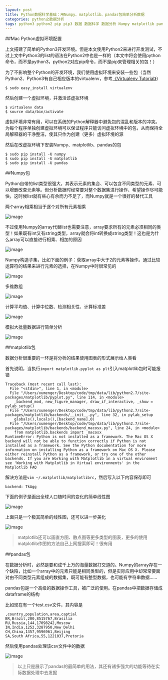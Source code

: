```yaml
---
layout: post
title: Python数据科学基础：用Numpy、matplotlib、pandas包简单分析数据
categories: python之数据分析
tags: python3 python2 pip pip3 数据 数据科学 数据分析 Numpy matplotlib pandas csv mac
---
```


##Mac Python虚拟环境配置

上文搭建了简单的Python3开发环境。但是本文使用Python2来进行开发测试，不过上文中Python3的list的语法在Python2中也是一样的（本文中将会使用python命令，而不是python3，python2对应pip命令，而不是pip来管理相关的包！）

为了不影响整个Python的开发环境，我们使用虚拟环境来安装一些包（当然Python2、Python3有自己相应版本的virtualenv，参考[《Virtualenv Tutorial》](http://www.simononsoftware.com/virtualenv-tutorial/)）

```
$ sudo easy_install virtualenv
```

然后创建一个虚拟环境，并激活该虚拟环境

```
$ virtualenv data
$ source data/bin/activate
```

虚拟环境非常有用，可以在系统的Python解释器中避免包的混乱和版本的冲突。为每个程序单独创建虚拟环境可以保证程序只能访问虚拟环境中的包，从而保持全局解释器的干净整洁，使其只作为创建（更多）虚拟环境的源

然后在改虚拟环境下安装Numpy、matplotlib、pandas的包

```
$ sudo pip install -U numpy
$ sudo pip install -U matplotlib
$ sudo pip install -U pandas
```

##Numpy包

Python自带的list类型很强大，其表示元素的集合、可以包含不同类型的元素、可以增删改查元素等。但分析数据时经常要对整个数据集进行操作、希望操作尽可能快，这时候list就有些心有余而力不足了，而Numpy就是一个很好的替代工具

两个array相乘相当于逐个对所有元素相乘

![image](../media/image/2017-01-09/31.png)

不过使用Numpy的array代替list也需要注意，array要求所有的元素必须相同的类型！如果既有int又有string类型，array就会将int转换成string类型！这也是为什么array可以直接进行相乘、相加的原因

![image](../media/image/2017-01-09/32.png)

Numpy构造子集，比如下面的例子：获取array中大于2的元素等操作。通过比较运算符的结果来进行元素的选择，在Numpy中时很常见的

![image](../media/image/2017-01-09/33.png)

多维数组

![image](../media/image/2017-01-09/34.png)

计算平均值、计算中位数、检测相关性、计算标准差

![image](../media/image/2017-01-09/35.png)

模拟大批量数据进行简单分析

![image](../media/image/2017-01-09/36.png)

##matplotlib包

数据分析很重要的一环是将分析的结果使用图表的形式展示给人类看

首先说明，当执行`import matplotlib.pyplot as plt`引入matplotlib包时可能报错

```
Traceback (most recent call last):
  File "<stdin>", line 1, in <module>
  File "/Users/xumenger/Desktop/code/tmp/data/lib/python2.7/site-packages/matplotlib/pyplot.py", line 114, in <module>
    _backend_mod, new_figure_manager, draw_if_interactive, _show = pylab_setup()
  File "/Users/xumenger/Desktop/code/tmp/data/lib/python2.7/site-packages/matplotlib/backends/__init__.py", line 32, in pylab_setup
    globals(),locals(),[backend_name],0)
  File "/Users/xumenger/Desktop/code/tmp/data/lib/python2.7/site-packages/matplotlib/backends/backend_macosx.py", line 24, in <module>
    from matplotlib.backends import _macosx
RuntimeError: Python is not installed as a framework. The Mac OS X backend will not be able to function correctly if Python is not installed as a framework. See the Python documentation for more information on installing Python as a framework on Mac OS X. Please either reinstall Python as a framework, or try one of the other backends. If you are Working with Matplotlib in a virtual enviroment see 'Working with Matplotlib in Virtual environments' in the Matplotlib FAQ
```

解决方法是`vim ~/.matplotlib/matplotlibrc`，然后写入以下内容保存即可

```
backend: TkAgg
```

下面的例子是画出全球人口随时间的变化的简单线性图

![image](../media/image/2017-01-09/37.png)

上面只是一个极其简单的线性图，还可以进一步美化

![image](../media/image/2017-01-09/38.png)

>matplotlib还可以画直方图、散点图等更多类型的图表，更多的使用matplotlib作图的方法自己上网搜索即可！很有用

##pandas包

在数据分析时，必然是要和成千上万的海量数据打交道的。Numpy的array存在一个缺陷，比如一个array中的元素只能是相同类型的，但是实际应用中却常常要面对由不同类型元素组成的数据集，既可能有整型数据，也可能有字符串数据……

pandas包是一个高级的数据操作工具，被广泛的使用。在pandas中把数据存储成dataframe的结构

比如现在有一个test.csv文件，其内容是

```
,country,population,area,captial
BR,Brazil,200,8515767,Brasilia
RU,Russia,144,17098242,Moscow
IN,India,1252,3287950,New Delhi
CH,China,1357,9596961,Beijing
SA,South Africa,55,1221037,Pretoria
```

然后使用pandas处理该csv文件中的数据

![image](../media/image/2017-01-09/39.png)

>以上只是展示了pandas的最简单的用法，其还有诸多强大的功能等待在实际数据处理中去发掘

